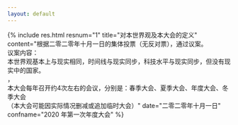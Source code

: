 ```yaml
---
layout: default
---
```

{% include res.html resnum="1" title="对本世界观及本大会的定义" content="根据二零二零年十月一日的集体投票（无反对票），通过议案。<br>议案内容：<br>本世界观基本上与现实相同，时间线与现实同步，科技水平与现实同步，但没有现实中的国家。<br>，<br>本大会每年召开约4次左右的会议，分别是：春季大会、夏季大会、年度大会、冬季大会<br>（本大会可能因实际情况删减或追加临时大会）" date="二零二零年十月一日" confname="2020 年第一次年度大会" %}
